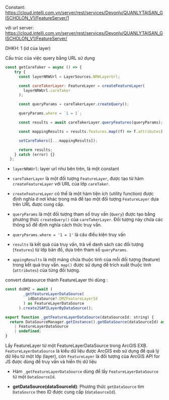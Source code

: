 
Constant:
https://cloud.intelli.com.vn/server/rest/services/Devonly/QUANLYTAISAN_GISCHOLON_V1/FeatureServer/1


với 
url server: https://cloud.intelli.com.vn/server/rest/services/Devonly/QUANLYTAISAN_GISCHOLON_V1/FeatureServer/

DHKH: 1 (id của layer)

Cấu trúc của việc query bằng URL sử dụng 
```js
const getCareTaker = async () => {
    try {
      const layerNRWUrl = LayerSources.NRWLayerUrl;

      const careTakerLayer: FeatureLayer = createFeatureLayer(
        layerNRWUrl.careTaker
      );

      const queryParams = careTakerLayer.createQuery();

      queryParams.where = `1 = 1`;

      const results = await careTakerLayer.queryFeatures(queryParams);

      const mappingResults = results.features.map((f) => f.attributes);

      setCareTakers([...mappingResults]);

      return results;
    } catch (error) {}
  };
```

- `layerNRWUrl`: layer url như bên trên, là một constant

- `careTakerLayer` là một đối tượng `FeatureLayer`, được tạo từ hàm `createFeatureLayer` với URL của lớp `careTaker`.

- `createFeatureLayer` có thể là một hàm tiện ích (utility function) được định nghĩa ở nơi khác trong mã để tạo một đối tượng `FeatureLayer` dựa trên URL được cung cấp.

- `queryParams` là một đối tượng tham số truy vấn (`Query`) được tạo bằng phương thức `createQuery()` của `careTakerLayer`. Đối tượng này chứa các thông số để định nghĩa cách thức truy vấn.

- `queryParams.where = '1 = 1'` là câu điều kiện truy vấn

- `results` là kết quả của truy vấn, trả về danh sách các đối tượng (`features`) từ lớp bản đồ, dựa trên tham số `queryParams`.

- `appingResults` là một mảng chứa thuộc tính của mỗi đối tượng (feature) trong kết quả truy vấn. `map()` được sử dụng để trích xuất thuộc tính (`attributes`) của từng đối tượng.


convert datasource thành FeatureLayer thì dùng :
```js
const dsDMZ = await (
        _getFeatureLayerDataSource(
          idDataSource?.DMZFeatureLayerId
        ) as FeatureLayerDataSource
      ).createJSAPILayerByDataSource();
```

```js
export function _getFeatureLayerDataSource(dataSourceId: string) {
  return DataSourceManager.getInstance().getDataSource(dataSourceId) as
    | FeatureLayerDataSource
    | undefined;
}
```

Lấy FeatureLayer từ một FeatureLayerDataSource trong ArcGIS EXB. `FeatureLayerDataSource` là kiểu dữ liệu được ArcGIS exb sử dụng để quả lý dữ liệu từ một lớp (layer), còn `FeatureLayer` là đối tượng của ArcGIS API for JS được dùng để truy vấn và hiển thị dữ liệu

- Hàm `_getFeatureLayerDataSource` dùng để lấy `FeatureLayerDataSource` từ một `DataSourceId`.

-  **getDataSource(dataSourceId)**: Phương thức `getDataSource` tìm `DataSource` theo ID được cung cấp (`dataSourceId`).

